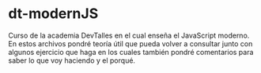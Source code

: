 # dt-modernJS
Curso de la academia DevTalles en el cual enseña el JavaScript moderno. En estos archivos pondré teoría útil que pueda volver a consultar junto con algunos ejercicio que haga en los cuales también pondré comentarios para saber lo que voy haciendo y el porqué. 
